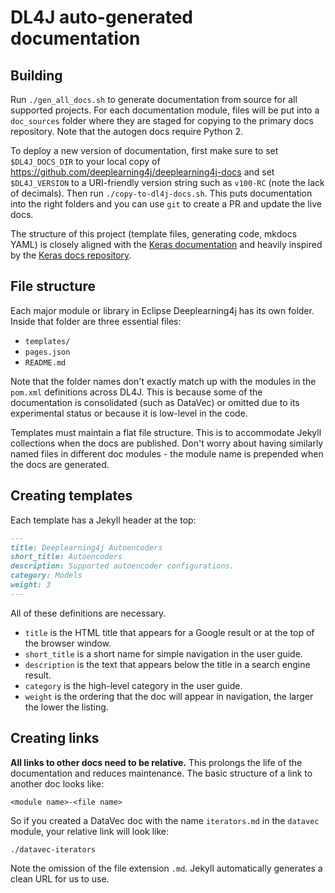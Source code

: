 # DL4J auto-generated documentation

## Building

Run `./gen_all_docs.sh` to generate documentation from source for all supported projects. For each documentation module, files will be put into a `doc_sources` folder where they are staged for copying to the primary docs repository. Note that the autogen docs require Python 2.

To deploy a new version of documentation, first make sure to set `$DL4J_DOCS_DIR` to your local copy of 
https://github.com/deeplearning4j/deeplearning4j-docs and set `$DL4J_VERSION` to a URI-friendly version string such as `v100-RC` (note the lack of decimals). Then run `./copy-to-dl4j-docs.sh`. This puts documentation
into the right folders and you can use `git` to create a PR and update the live docs.

The structure of this project (template files, generating code, mkdocs YAML) is closely aligned
with the [Keras documentation](keras.io) and heavily inspired by the [Keras docs repository](https://github.com/keras-team/keras/tree/master/docs).

## File structure

Each major module or library in Eclipse Deeplearning4j has its own folder. Inside that folder are three essential files:

- `templates/`
- `pages.json`
- `README.md`

Note that the folder names don't exactly match up with the modules in the `pom.xml` definitions across DL4J. This is because some of the documentation is consolidated (such as DataVec) or omitted due to its experimental status or because it is low-level in the code.

Templates must maintain a flat file structure. This is to accommodate Jekyll collections when the docs are published. Don't worry about having similarly named files in different doc modules - the module name is prepended when the docs are generated.

## Creating templates

Each template has a Jekyll header at the top:

```markdown
---
title: Deeplearning4j Autoencoders
short_title: Autoencoders
description: Supported autoencoder configurations.
category: Models
weight: 3
---
```

All of these definitions are necessary. 

- `title` is the HTML title that appears for a Google result or at the top of the browser window.
- `short_title` is a short name for simple navigation in the user guide.
- `description` is the text that appears below the title in a search engine result.
- `category` is the high-level category in the user guide.
- `weight` is the ordering that the doc will appear in navigation, the larger the lower the listing.

## Creating links

**All links to other docs need to be relative.** This prolongs the life of the documentation and reduces maintenance. The basic structure of a link to another doc looks like:

```
<module name>-<file name>
```

So if you created a DataVec doc with the name `iterators.md` in the `datavec` module, your relative link will look like:

```
./datavec-iterators
```

Note the omission of the file extension `.md`. Jekyll automatically generates a clean URL for us to use.



























